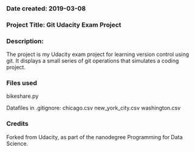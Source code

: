 ### Date created: 2019-03-08

### Project Title: Git Udacity Exam Project

### Description:
The project is my Udacity exam project for learning version control using git. It displays a small series of git operations that simulates a coding project. 

### Files used
bikeshare.py

Datafiles in .gitignore:
chicago.csv
new_york_city.csv
washington.csv

### Credits
Forked from Udacity, as part of the nanodegree Programming for Data Science.
